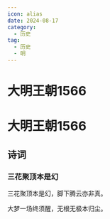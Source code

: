 ```yaml
---
icon: alias
date: 2024-08-17
category:
  - 历史
tag:
  - 历史
  - 明
---
```


# 大明王朝1566

<!-- more -->    

# 大明王朝1566


## 诗词

### 三花聚顶本是幻

三花聚顶本是幻，脚下腾云亦非真。

大梦一场终须醒，无根无极本归尘。